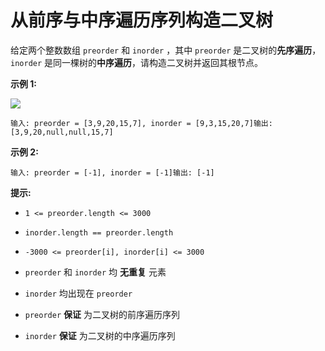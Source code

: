 # 从前序与中序遍历序列构造二叉树

给定两个整数数组 `preorder` 和 `inorder` ，其中 `preorder` 是二叉树的**先序遍历**， `inorder` 是同一棵树的**中序遍历**，请构造二叉树并返回其根节点。

**示例 1:**

![](https://assets.leetcode.com/uploads/2021/02/19/tree.jpg)

```
输入: preorder = [3,9,20,15,7], inorder = [9,3,15,20,7]输出: [3,9,20,null,null,15,7]
```

**示例 2:**

```
输入: preorder = [-1], inorder = [-1]输出: [-1]
```

**提示:**

*   `1 <= preorder.length <= 3000`

*   `inorder.length == preorder.length`

*   `-3000 <= preorder[i], inorder[i] <= 3000`

*   `preorder` 和 `inorder` 均 **无重复** 元素

*   `inorder` 均出现在 `preorder`

*   `preorder` **保证** 为二叉树的前序遍历序列

*   `inorder` **保证** 为二叉树的中序遍历序列
